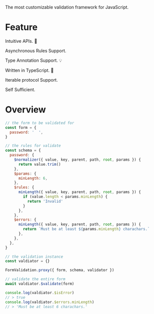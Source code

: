 The most customizable validation framework for JavaScript.

# Feature

Intuitive APIs. 🎯

Asynchronous Rules Support.

Type Annotation Support. 💡

Written in TypeScript. 💪

Iterable protocol Support.

Self Sufficient.

# Overview

```javascript
// the form to be validated for
const form = {
  password: '  ',
}

// the rules for validate
const schema = {
  password: {
    $normalizer({ value, key, parent, path, root, params }) {
      return value.trim()
    },
    $params: {
      minLength: 6,
    },
    $rules: {
      minLength({ value, key, parent, path, root, params }) {
        if (value.length < params.minLength) {
          return 'Invalid'
        }
      },
    },
    $errors: {
      minLength({ value, key, parent, path, root, params }) {
        return `Must be at least ${params.minLength} charachars.`
      },
    },
  },
}

// the validation instance
const valdiator = {}

FormValidation.proxy({ form, schema, validator })

// validate the entire form
await valdiator.$validate(form)

console.log(valdiator.$isError)
// > true
console.log(valdiator.$errors.minLength)
// > 'Must be at least 6 charachars.'
```
